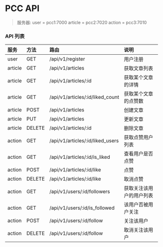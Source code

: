 # PCC API

> 服务器:
> user = pcc1:7000
> article = pcc2:7020
> action = pcc3:7010


###  API 列表

| 服务     | 方法     | 路由                  | 说明                     |
|:--------|:--------|:---------------------|:------------------------|
| user    | GET     | /api/v1/register     | 用户注册                  |
| article | GET     | /api/v1/articles     | 获取文章列表               |
| article | GET     | /api/v1/articles/:id | 获取某个文章的详情         |
| article | GET     | /api/v1/articles/:id/liked_count | 获取某个文章的点赞数         |
| article | POST    | /api/v1/articles     | 创建文章                 |
| article | PUT     | /api/v1/articles     | 更新文章                 |
| article | DELETE  | /api/v1/articles/:id | 删除文章                 |
| action  | GET     | /api/v1/articles/:id/liked_users | 获取点赞用户列表 |
| action  | GET     | /api/v1/articles/:id/is_liked    | 查看用户是否点赞 |
| action  | POST    | /api/v1/articles/:id/like        | 点赞           |
| action  | DELETE  | /api/v1/articles/:id/like        | 取消点赞        |
| action  | GET     | /api/v1/users/:id/followers      | 获取关注该用户的用户列表 |
| action  | GET     | /api/v1/users/:id/is_followed    | 该用户否被用户关注      |
| action  | POST    | /api/v1/users/:id/follow         | 关注该用户             |
| action  | DELETE  | /api/v1/users/:id/follow         | 取消关注该用户          |
